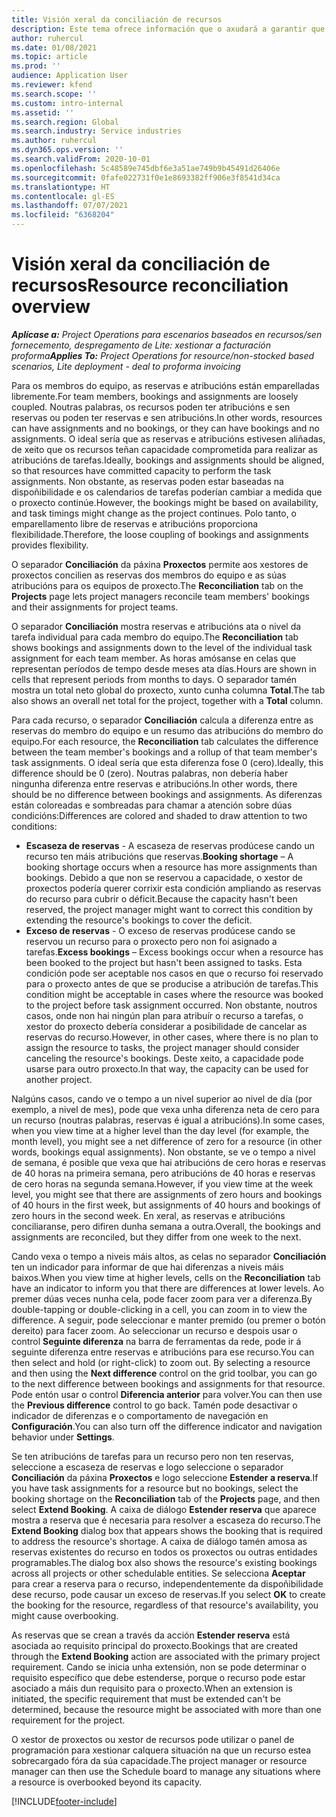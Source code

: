 ```yaml
---
title: Visión xeral da conciliación de recursos
description: Este tema ofrece información que o axudará a garantir que as reservas de recursos e as atribucións para proxectos estean aliñadas.
author: ruhercul
ms.date: 01/08/2021
ms.topic: article
ms.prod: ''
audience: Application User
ms.reviewer: kfend
ms.search.scope: ''
ms.custom: intro-internal
ms.assetid: ''
ms.search.region: Global
ms.search.industry: Service industries
ms.author: ruhercul
ms.dyn365.ops.version: ''
ms.search.validFrom: 2020-10-01
ms.openlocfilehash: 5c48589e745dbf6e3a51ae749b9b45491d26406e
ms.sourcegitcommit: 0fafe022731f0e1e8693382ff906e3f8541d34ca
ms.translationtype: HT
ms.contentlocale: gl-ES
ms.lasthandoff: 07/07/2021
ms.locfileid: "6368204"
---
```

# <a name="resource-reconciliation-overview"></a><span data-ttu-id="112ae-103">Visión xeral da conciliación de recursos</span><span class="sxs-lookup"><span data-stu-id="112ae-103">Resource reconciliation overview</span></span>

<span data-ttu-id="112ae-104">_**Aplícase a:** Project Operations para escenarios baseados en recursos/sen fornecemento, despregamento de Lite: xestionar a facturación proforma_</span><span class="sxs-lookup"><span data-stu-id="112ae-104">_**Applies To:** Project Operations for resource/non-stocked based scenarios, Lite deployment - deal to proforma invoicing_</span></span>

<span data-ttu-id="112ae-105">Para os membros do equipo, as reservas e atribucións están emparelladas libremente.</span><span class="sxs-lookup"><span data-stu-id="112ae-105">For team members, bookings and assignments are loosely coupled.</span></span> <span data-ttu-id="112ae-106">Noutras palabras, os recursos poden ter atribucións e sen reservas ou poden ter reservas e sen atribucións.</span><span class="sxs-lookup"><span data-stu-id="112ae-106">In other words, resources can have assignments and no bookings, or they can have bookings and no assignments.</span></span> <span data-ttu-id="112ae-107">O ideal sería que as reservas e atribucións estivesen aliñadas, de xeito que os recursos teñan capacidade comprometida para realizar as atribucións de tarefas.</span><span class="sxs-lookup"><span data-stu-id="112ae-107">Ideally, bookings and assignments should be aligned, so that resources have committed capacity to perform the task assignments.</span></span> <span data-ttu-id="112ae-108">Non obstante, as reservas poden estar baseadas na dispoñibilidade e os calendarios de tarefas poderían cambiar a medida que o proxecto continúe.</span><span class="sxs-lookup"><span data-stu-id="112ae-108">However, the bookings might be based on availability, and task timings might change as the project continues.</span></span> <span data-ttu-id="112ae-109">Polo tanto, o emparellamento libre de reservas e atribucións proporciona flexibilidade.</span><span class="sxs-lookup"><span data-stu-id="112ae-109">Therefore, the loose coupling of bookings and assignments provides flexibility.</span></span>

<span data-ttu-id="112ae-110">O separador **Conciliación** da páxina **Proxectos** permite aos xestores de proxectos concilien as reservas dos membros do equipo e as súas atribucións para os equipos de proxecto.</span><span class="sxs-lookup"><span data-stu-id="112ae-110">The **Reconciliation** tab on the **Projects** page lets project managers reconcile team members' bookings and their assignments for project teams.</span></span>

<span data-ttu-id="112ae-111">O separador **Conciliación** mostra reservas e atribucións ata o nivel da tarefa individual para cada membro do equipo.</span><span class="sxs-lookup"><span data-stu-id="112ae-111">The **Reconciliation** tab shows bookings and assignments down to the level of the individual task assignment for each team member.</span></span> <span data-ttu-id="112ae-112">As horas amósanse en celas que representan períodos de tempo desde meses ata días.</span><span class="sxs-lookup"><span data-stu-id="112ae-112">Hours are shown in cells that represent periods from months to days.</span></span> <span data-ttu-id="112ae-113">O separador tamén mostra un total neto global do proxecto, xunto cunha columna **Total**.</span><span class="sxs-lookup"><span data-stu-id="112ae-113">The tab also shows an overall net total for the project, together with a **Total** column.</span></span>

<span data-ttu-id="112ae-114">Para cada recurso, o separador **Conciliación** calcula a diferenza entre as reservas do membro do equipo e un resumo das atribucións do membro do equipo.</span><span class="sxs-lookup"><span data-stu-id="112ae-114">For each resource, the **Reconciliation** tab calculates the difference between the team member's bookings and a rollup of that team member's task assignments.</span></span> <span data-ttu-id="112ae-115">O ideal sería que esta diferenza fose 0 (cero).</span><span class="sxs-lookup"><span data-stu-id="112ae-115">Ideally, this difference should be 0 (zero).</span></span> <span data-ttu-id="112ae-116">Noutras palabras, non debería haber ningunha diferenza entre reservas e atribucións.</span><span class="sxs-lookup"><span data-stu-id="112ae-116">In other words, there should be no difference between bookings and assignments.</span></span> <span data-ttu-id="112ae-117">As diferenzas están coloreadas e sombreadas para chamar a atención sobre dúas condicións:</span><span class="sxs-lookup"><span data-stu-id="112ae-117">Differences are colored and shaded to draw attention to two conditions:</span></span>

- <span data-ttu-id="112ae-118">**Escaseza de reservas** - A escaseza de reservas prodúcese cando un recurso ten máis atribucións que reservas.</span><span class="sxs-lookup"><span data-stu-id="112ae-118">**Booking shortage** – A booking shortage occurs when a resource has more assignments than bookings.</span></span> <span data-ttu-id="112ae-119">Debido a que non se reservou a capacidade, o xestor de proxectos podería querer corrixir esta condición ampliando as reservas do recurso para cubrir o déficit.</span><span class="sxs-lookup"><span data-stu-id="112ae-119">Because the capacity hasn't been reserved, the project manager might want to correct this condition by extending the resource's bookings to cover the deficit.</span></span>
- <span data-ttu-id="112ae-120">**Exceso de reservas** - O exceso de reservas prodúcese cando se reservou un recurso para o proxecto pero non foi asignado a tarefas.</span><span class="sxs-lookup"><span data-stu-id="112ae-120">**Excess bookings** – Excess bookings occur when a resource has been booked to the project but hasn't been assigned to tasks.</span></span> <span data-ttu-id="112ae-121">Esta condición pode ser aceptable nos casos en que o recurso foi reservado para o proxecto antes de que se producise a atribución de tarefas.</span><span class="sxs-lookup"><span data-stu-id="112ae-121">This condition might be acceptable in cases where the resource was booked to the project before task assignment occurred.</span></span> <span data-ttu-id="112ae-122">Non obstante, noutros casos, onde non hai ningún plan para atribuír o recurso a tarefas, o xestor do proxecto debería considerar a posibilidade de cancelar as reservas do recurso.</span><span class="sxs-lookup"><span data-stu-id="112ae-122">However, in other cases, where there is no plan to assign the resource to tasks, the project manager should consider canceling the resource's bookings.</span></span> <span data-ttu-id="112ae-123">Deste xeito, a capacidade pode usarse para outro proxecto.</span><span class="sxs-lookup"><span data-stu-id="112ae-123">In that way, the capacity can be used for another project.</span></span>

<span data-ttu-id="112ae-124">Nalgúns casos, cando ve o tempo a un nivel superior ao nivel de día (por exemplo, a nivel de mes), pode que vexa unha diferenza neta de cero para un recurso (noutras palabras, reservas é igual a atribucións).</span><span class="sxs-lookup"><span data-stu-id="112ae-124">In some cases, when you view time at a higher level than the day level (for example, the month level), you might see a net difference of zero for a resource (in other words, bookings equal assignments).</span></span> <span data-ttu-id="112ae-125">Non obstante, se ve o tempo a nivel de semana, é posible que vexa que hai atribucións de cero horas e reservas de 40 horas na primeira semana, pero atribucións de 40 horas e reservas de cero horas na segunda semana.</span><span class="sxs-lookup"><span data-stu-id="112ae-125">However, if you view time at the week level, you might see that there are assignments of zero hours and bookings of 40 hours in the first week, but assignments of 40 hours and bookings of zero hours in the second week.</span></span> <span data-ttu-id="112ae-126">En xeral, as reservas e atribucións conciliaranse, pero difiren dunha semana a outra.</span><span class="sxs-lookup"><span data-stu-id="112ae-126">Overall, the bookings and assignments are reconciled, but they differ from one week to the next.</span></span>

<span data-ttu-id="112ae-127">Cando vexa o tempo a niveis máis altos, as celas no separador **Conciliación** ten un indicador para informar de que hai diferenzas a niveis máis baixos.</span><span class="sxs-lookup"><span data-stu-id="112ae-127">When you view time at higher levels, cells on the **Reconciliation** tab have an indicator to inform you that there are differences at lower levels.</span></span> <span data-ttu-id="112ae-128">Ao premer dúas veces nunha cela, pode facer zoom para ver a diferenza.</span><span class="sxs-lookup"><span data-stu-id="112ae-128">By double-tapping or double-clicking in a cell, you can zoom in to view the difference.</span></span> <span data-ttu-id="112ae-129">A seguir, pode seleccionar e manter premido (ou premer o botón dereito) para facer zoom. Ao seleccionar un recurso e despois usar o control **Seguinte diferenza** na barra de ferramentas da rede, pode ir á seguinte diferenza entre reservas e atribucións para ese recurso.</span><span class="sxs-lookup"><span data-stu-id="112ae-129">You can then select and hold (or right-click) to zoom out. By selecting a resource and then using the **Next difference** control on the grid toolbar, you can go to the next difference between bookings and assignments for that resource.</span></span> <span data-ttu-id="112ae-130">Pode entón usar o control **Diferencia anterior** para volver.</span><span class="sxs-lookup"><span data-stu-id="112ae-130">You can then use the **Previous difference** control to go back.</span></span> <span data-ttu-id="112ae-131">Tamén pode desactivar o indicador de diferenzas e o comportamento de navegación en **Configuración**.</span><span class="sxs-lookup"><span data-stu-id="112ae-131">You can also turn off the difference indicator and navigation behavior under **Settings**.</span></span>

<span data-ttu-id="112ae-132">Se ten atribucións de tarefas para un recurso pero non ten reservas, seleccione a escaseza de reservas e logo seleccione o separador **Conciliación** da páxina **Proxectos** e logo seleccione **Estender a reserva**.</span><span class="sxs-lookup"><span data-stu-id="112ae-132">If you have task assignments for a resource but no bookings, select the booking shortage on the **Reconciliation** tab of the **Projects** page, and then select **Extend Booking**.</span></span> <span data-ttu-id="112ae-133">A caixa de diálogo **Estender reserva** que aparece mostra a reserva que é necesaria para resolver a escaseza do recurso.</span><span class="sxs-lookup"><span data-stu-id="112ae-133">The **Extend Booking** dialog box that appears shows the booking that is required to address the resource's shortage.</span></span> <span data-ttu-id="112ae-134">A caixa de diálogo tamén amosa as reservas existentes do recurso en todos os proxectos ou outras entidades programables.</span><span class="sxs-lookup"><span data-stu-id="112ae-134">The dialog box also shows the resource's existing bookings across all projects or other schedulable entities.</span></span> <span data-ttu-id="112ae-135">Se selecciona **Aceptar** para crear a reserva para o recurso, independentemente da dispoñibilidade dese recurso, pode causar un exceso de reservas.</span><span class="sxs-lookup"><span data-stu-id="112ae-135">If you select **OK** to create the booking for the resource, regardless of that resource's availability, you might cause overbooking.</span></span>

<span data-ttu-id="112ae-136">As reservas que se crean a través da acción **Estender reserva** está asociada ao requisito principal do proxecto.</span><span class="sxs-lookup"><span data-stu-id="112ae-136">Bookings that are created through the **Extend Booking** action are associated with the primary project requirement.</span></span> <span data-ttu-id="112ae-137">Cando se inicia unha extensión, non se pode determinar o requisito específico que debe estenderse, porque o recurso pode estar asociado a máis dun requisito para o proxecto.</span><span class="sxs-lookup"><span data-stu-id="112ae-137">When an extension is initiated, the specific requirement that must be extended can't be determined, because the resource might be associated with more than one requirement for the project.</span></span>

<span data-ttu-id="112ae-138">O xestor de proxectos ou xestor de recursos pode utilizar o panel de programación para xestionar calquera situación na que un recurso estea sobrecargado fóra da súa capacidade.</span><span class="sxs-lookup"><span data-stu-id="112ae-138">The project manager or resource manager can then use the Schedule board to manage any situations where a resource is overbooked beyond its capacity.</span></span>


[!INCLUDE[footer-include](../includes/footer-banner.md)]